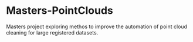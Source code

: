 # Masters-PointClouds
Masters project exploring methos to improve the automation of point cloud cleaning for large registered datasets.
